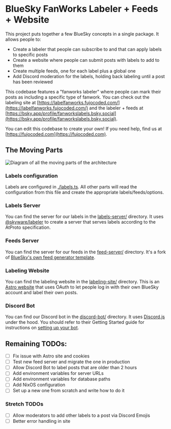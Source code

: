 # BlueSky FanWorks Labeler + Feeds + Website

This project puts together a few BlueSky concepts in a single package. It allows
people to:

- Create a labeler that people can subscribe to and that can apply labels to
  specific posts
- Create a website where people can submit posts with labels to add to them
- Create multiple feeds, one for each label plus a global one
- Add Discord moderation for the labels, holding back labeling until a post has
  been reviewed

This codebase features a "fanworks labeler" where people can mark their posts as
including a specific type of fanwork. You can check out the labeling site at
[https://labelfanworks.fujocoded.com/](https://labelfanworks.fujocoded.com/) and
the labeler + feeds at
[https://bsky.app/profile/fanworkslabels.bsky.social](https://bsky.app/profile/fanworkslabels.bsky.social).

You can edit this codebase to create your own! If you need help, find us at
[https://fujocoded.com](https://fujocoded.com).

## The Moving Parts

![Diagram of all the moving parts of the
architecture](./architecture3.excalidraw.png)

### Labels configuration

Labels are configured in [./labels.ts](./blob/main/labels.ts). All other parts
will read the configuration from this file and create the appropriate
labels/feeds/options.

### Labels Server

You can find the server for our labels in the
[labels-server/](./blob/main/labels-server/) directory. It uses
[@skyware/labeler](https://www.npmjs.com/package/@skyware/labeler) to create a
server that serves labels according to the AtProto specification.

### Feeds Server

You can find the server for our feeds in the
[feed-server/](./blob/main/feed-server/) directory. It's a fork of [BlueSky's
own feed generator template](https://github.com/bluesky-social/feed-generator).

### Labeling Website

You can find the labeling website in the
[labeling-site/](./blob/main/labeling-site/) directory. This is an [Astro
website](https://astro.build/) that uses OAuth to let people log in with their
own BlueSky account and label their own posts.

### Discord Bot

You can find our Discord bot in the [discord-bot/](./blob/main/feed-server/)
directory. It uses [Discord.js](https://www.npmjs.com/package/discord.js) under
the hood. You should refer to their Getting Started guide for instructions on
[setting up your
bot](https://discordjs.guide/preparations/setting-up-a-bot-application.html#creating-your-bot).

## Remaining TODOs:

- [ ] Fix issue with Astro site and cookies
- [ ] Test new feed server and migrate the one in production
- [ ] Allow Discord Bot to label posts that are older than 2 hours
- [ ] Add environment variables for server URLs
- [ ] Add environment variables for database paths
- [ ] Add NixOS configuration
- [ ] Set up a new one from scratch and write how to do it

### Stretch TODOs

- [ ] Allow moderators to add other labels to a post via Discord Emojis
- [ ] Better error handling in site
